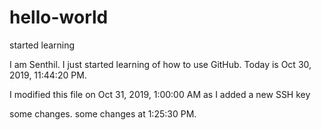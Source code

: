 # hello-world
started learning

I am Senthil. I just started learning of how to use GitHub.
Today is Oct 30, 2019, 11:44:20 PM.

I modified this file on Oct 31, 2019, 1:00:00 AM as I added a new SSH key

some changes.
some changes at 1:25:30 PM.
